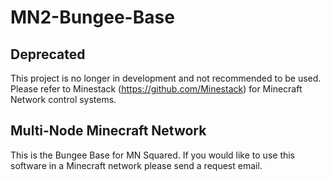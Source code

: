 MN2-Bungee-Base
===============

Deprecated
----------
This project is no longer in development and 
not recommended to be used. Please refer to
Minestack (https://github.com/Minestack) for
Minecraft Network control systems.

Multi-Node Minecraft Network
----------------------------

This is the Bungee Base for MN Squared.
If you would like to use this software in a
Minecraft network please send a request email.
